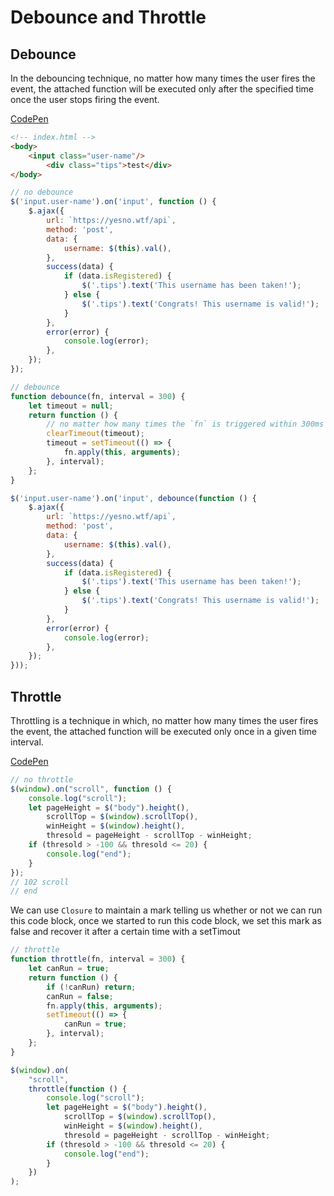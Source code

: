 # Debounce and Throttle

## Debounce

In the debouncing technique, no matter how many times the user fires the event, the attached function will be executed only after the specified time once the user stops firing the event.

[CodePen](https://codepen.io/frostace/pen/BajwKoo?editors=1111)

```html
<!-- index.html -->
<body>
  	<input class="user-name"/>
		<div class="tips">test</div>
</body>
```

```JavaScript
// no debounce
$('input.user-name').on('input', function () {
    $.ajax({
        url: `https://yesno.wtf/api`,
        method: 'post',
        data: {
            username: $(this).val(),
        },
        success(data) {
            if (data.isRegistered) {
                $('.tips').text('This username has been taken!');
            } else {
                $('.tips').text('Congrats! This username is valid!');
            }
        },
        error(error) {
            console.log(error);
        },
    });
});
```

```JavaScript
// debounce
function debounce(fn, interval = 300) {
    let timeout = null;
    return function () {
      	// no matter how many times the `fn` is triggered within 300ms interval, they will all be cleared
        clearTimeout(timeout);
        timeout = setTimeout(() => {
            fn.apply(this, arguments);
        }, interval);
    };
}

$('input.user-name').on('input', debounce(function () {
    $.ajax({
        url: `https://yesno.wtf/api`,
        method: 'post',
        data: {
            username: $(this).val(),
        },
        success(data) {
            if (data.isRegistered) {
                $('.tips').text('This username has been taken!');
            } else {
                $('.tips').text('Congrats! This username is valid!');
            }
        },
        error(error) {
            console.log(error);
        },
    });
}));
```



## Throttle

Throttling is a technique in which, no matter how many times the user fires the event, the attached function will be executed only once in a given time interval.

[CodePen](https://codepen.io/frostace/pen/KKVXVON?editors=1111)

```JavaScript
// no throttle
$(window).on("scroll", function () {
    console.log("scroll");
    let pageHeight = $("body").height(),
        scrollTop = $(window).scrollTop(),
        winHeight = $(window).height(),
        thresold = pageHeight - scrollTop - winHeight;
    if (thresold > -100 && thresold <= 20) {
        console.log("end");
    }
});
// 102 scroll
// end
```
We can use `Closure` to maintain a mark telling us whether or not we can run this code block, once we started to run this code block, we set this mark as false and recover it after a certain time with a setTimout
```JavaScript
// throttle
function throttle(fn, interval = 300) {
    let canRun = true;
    return function () {
        if (!canRun) return;
        canRun = false;
        fn.apply(this, arguments);
        setTimeout(() => {
            canRun = true;
        }, interval);
    };
}

$(window).on(
    "scroll",
    throttle(function () {
        console.log("scroll");
        let pageHeight = $("body").height(),
            scrollTop = $(window).scrollTop(),
            winHeight = $(window).height(),
            thresold = pageHeight - scrollTop - winHeight;
        if (thresold > -100 && thresold <= 20) {
            console.log("end");
        }
    })
);
```

